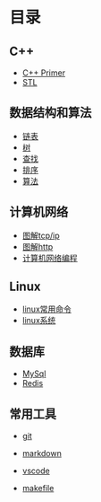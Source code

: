 # 目录 

## C++ 

- [C++ Primer]()
- [STL]()



## 数据结构和算法

- [链表]()
- [树]()
- [查找]()
- [排序]()
- [算法]()



## 计算机网络

- [图解tcp/ip]()
- [图解http]()
- [计算机网络编程]()



## Linux

- [linux常用命令]()
- [linux系统]()





## 数据库

- [MySql]()
- [Redis]()



## 常用工具

- [git](tools/git.md)
- [markdown](tools/markdown.md)
- [vscode](tools/vscode.md)

- [makefile](tools/makefile.md)



   

